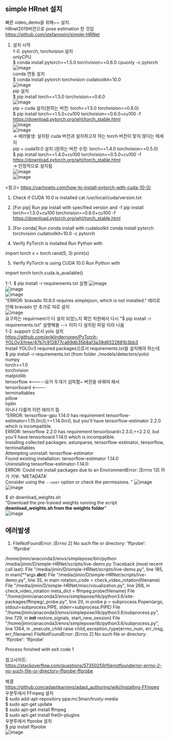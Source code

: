 ## simple HRnet 설치
빠른 video_demo을 위해~~ 설치.  
HRnet2019버전으로 pose estimation 한 것임  
https://github.com/stefanopini/simple-HRNet  
  
1. 설치 시작  
1-0. pytorch, torchvision 설치  
onlyCPU  
$ conda install pytorch==1.5.0 torchvision==0.6.0 cpuonly -c pytorch   
![image](https://user-images.githubusercontent.com/56099627/84871915-1b80fd80-b0bc-11ea-822f-bde89796613c.png)  
conda 연동 설치  
$ conda install pytorch torchvision cudatoolkit=10.0  
![image](https://user-images.githubusercontent.com/56099627/84872136-761a5980-b0bc-11ea-8d97-c9ba6b3a2e04.png)  
pip 설치  
$ pip install torch==1.5.0 torchvision==0.6.0  
![image](https://user-images.githubusercontent.com/56099627/84872273-a530cb00-b0bc-11ea-8f47-0a561c18335d.png)  
pip + cuda 설치(원하는 버전: torch==1.5.0 torchvision==0.6.0)  
$ pip install torch==1.5.0+cu100 torchvision==0.6.0+cu100 -f https://download.pytorch.org/whl/torch_stable.html  
![image](https://user-images.githubusercontent.com/56099627/84872415-d7dac380-b0bc-11ea-81b3-d570d39afd0c.png)  
![image](https://user-images.githubusercontent.com/56099627/84872612-12dcf700-b0bd-11ea-9556-dfbd9146cde2.png)  
-> 에러발생: 설치된 cuda 버전과 설치하고자 하는  torch 버전이 맞지 않다는 메세지  
pip + cuda10.0 설치 (원하는 버전 수정: torch==1.4.0 torchvision==0.5.0)  
$ pip install torch==1.4.0+cu100 torchvision==0.5.0+cu100 -f https://download.pytorch.org/whl/torch_stable.html  
-> 안정적으로 설치됨  
![image](https://user-images.githubusercontent.com/56099627/84872856-5f283700-b0bd-11ea-8197-c3463468bfe8.png)  
![image](https://user-images.githubusercontent.com/56099627/84872938-75ce8e00-b0bd-11ea-80ba-0706072737d1.png)  

  <참고>
  https://varhowto.com/how-to-install-pytorch-with-cuda-10-0/
  
  1. Check if CUDA 10.0 is installed
  cat /usr/local/cuda/version.txt

  2. [For pip] Run pip install with specified version and -f
  pip install torch==1.5.0+cu100 torchvision==0.6.0+cu100 -f https://download.pytorch.org/whl/torch_stable.html

  3. [For conda] Run conda install with cudatoolkit
  conda install pytorch torchvision cudatoolkit=10.0 -c pytorch

  4. Verify PyTorch is installed
  Run Python with

  import torch
  x = torch.rand(5, 3)
  print(x)

  5. Verify PyTorch is using CUDA 10.0
  Run Python with

  import torch
  torch.cuda.is_available()
  
1-1. $ pip install -r requirements.txt 실행
![image](https://user-images.githubusercontent.com/56099627/81363128-8c2c1600-911d-11ea-90f1-c6fe01cf569e.png)  
![image](https://user-images.githubusercontent.com/56099627/81365837-2ee79300-9124-11ea-8130-b41e0bb62815.png)  
![image](https://user-images.githubusercontent.com/56099627/81365914-648c7c00-9124-11ea-94c1-cae84ecbbeed.png)  
"ERROR: bravado 10.6.0 requires simplejson, which is not installed." 에러로 인해 bravado 만 추가로 따로 설치  
![image](https://user-images.githubusercontent.com/56099627/81363488-68b59b00-911e-11ea-8d6a-c4919c55b93f.png)  
요구하는 requirment가 다 설치 되었느지 확인 차원에서 다시 "$ pip install -r requirements.txt" 실행해봄 --> 이미 다 설치된 파일 이라 나옴  
1-2. support 으로서 yolo 설치  
https://github.com/eriklindernoren/PyTorch-YOLOv3/tree/47b7c912877ca69db35b8af3a38d6522681b3bb3  
Install YOLOv3 required packages으로서 requirements.txt을 설치해야 하는데   
$ pip install -r requirements.txt (from folder ./models/detectors/yolo)  
numpy  
torch>=1.0  
torchvision  
matplotlib  
tensorflow <-----요거 두개가 섬뜩함~ 버전을 바꿔야 해서  
tensorboard <----  
terminaltables  
pillow  
tqdm  
아니나 다를까 이런 에러가 뜸  
"ERROR: tensorflow-gpu 1.14.0 has requirement tensorflow-estimator<1.15.0rc0,>=1.14.0rc0, but you'll have tensorflow-estimator 2.2.0 which is incompatible.  
ERROR: tensorflow 2.2.0 has requirement tensorboard<2.3.0,>=2.2.0, but you'll have tensorboard 1.14.0 which is incompatible.  
Installing collected packages: astunparse, tensorflow-estimator, tensorflow, terminaltables  
  Attempting uninstall: tensorflow-estimator  
    Found existing installation: tensorflow-estimator 1.14.0  
    Uninstalling tensorflow-estimator-1.14.0:  
ERROR: Could not install packages due to an EnvironmentError: [Errno 13] 허가 거부: 'METADATA'  
Consider using the `--user` option or check the permissions.  "
![image](https://user-images.githubusercontent.com/56099627/81364528-d236a900-9120-11ea-8d08-a8942809f0fc.png)  
![image](https://user-images.githubusercontent.com/56099627/81364564-ee3a4a80-9120-11ea-814c-8d064187c98d.png)  
  
$ sh download_weights.sh  
"Download the pre-trained weights running the script **download_weights.sh from the weights folder**"  
![image](https://user-images.githubusercontent.com/56099627/81368588-1a5ac900-912b-11ea-90e4-5b9cad98d0ac.png)  
  
## 에러발생
1. FileNotFoundError: [Errno 2] No such file or directory: 'ffprobe': 'ffprobe'

  /home/jimin/anaconda3/envs/simplepose/bin/python /media/jimin/D/simple-HRNet/scripts/live-demo.py
  Traceback (most recent call last):
    File "/media/jimin/D/simple-HRNet/scripts/live-demo.py", line 185, in <module>
      main(**args.__dict__)
    File "/media/jimin/D/simple-HRNet/scripts/live-demo.py", line 35, in main
      rotation_code = check_video_rotation(filename)
    File "/media/jimin/D/simple-HRNet/misc/visualization.py", line 268, in check_video_rotation
      meta_dict = ffmpeg.probe(filename)
    File "/home/jimin/anaconda3/envs/simplepose/lib/python3.6/site-packages/ffmpeg/_probe.py", line 20, in probe
      p = subprocess.Popen(args, stdout=subprocess.PIPE, stderr=subprocess.PIPE)
    File "/home/jimin/anaconda3/envs/simplepose/lib/python3.6/subprocess.py", line 729, in __init__
      restore_signals, start_new_session)
    File "/home/jimin/anaconda3/envs/simplepose/lib/python3.6/subprocess.py", line 1364, in _execute_child
      raise child_exception_type(errno_num, err_msg, err_filename)
  FileNotFoundError: [Errno 2] No such file or directory: 'ffprobe': 'ffprobe'

  Process finished with exit code 1

참고사이트:
https://stackoverflow.com/questions/57350259/filenotfounderror-errno-2-no-such-file-or-directory-ffprobe-ffprobe 

해결  
https://github.com/adaptlearning/adapt_authoring/wiki/Installing-FFmpeg  
우분투에서 FFmpeg 설치  
$ sudo add-apt-repository ppa:mc3man/trusty-media  
$ sudo apt-get update  
$ sudo apt-get install ffmpeg  
$ sudo apt-get install frei0r-plugins  
우분투에서 ffprobe 설치  
$ pip install ffprobe  
![image](https://user-images.githubusercontent.com/56099627/81368771-9ce38880-912b-11ea-92a9-6c03c9f9d744.png)  
